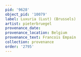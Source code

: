 ```yaml
---
pid: '9628'
object_pid: '10079'
label: Luxuria (Lust) (Brussels)
artist: pieterbruegel
provenance_date:
provenance_location: Belgium
provenance_text: Francois Empain
collection: provenance
order: '2795'
---
```

